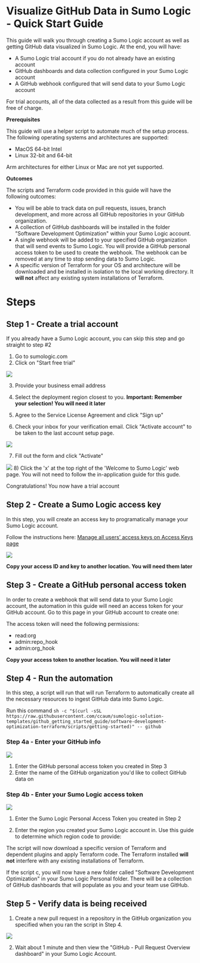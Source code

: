 # Visualize GitHub Data in Sumo Logic - Quick Start Guide

This guide will walk you through creating a Sumo Logic account as well as
getting GitHub data visualized in Sumo Logic. At the end, you will have:

- A Sumo Logic trial account if you do not already have an existing account
- GitHub dashboards and data collection configured in your Sumo Logic account
- A GitHub webhook configured that will send data to your Sumo Logic account

For trial accounts, all of the data collected as a result from this guide will
be free of charge.

**Prerequisites** 

This guide will use a helper script to automate much of the setup process. The
following operating systems and architectures are supported:

- MacOS 64-bit Intel
- Linux 32-bit and 64-bit

Arm architectures for either Linux or Mac are not yet supported.

**Outcomes**

The scripts and Terraform code provided in this guide will have the following outcomes:

- You will be able to track data on pull requests, issues, branch development,
  and more across all GitHub repositories in your GitHub organization.
- A collection of GitHub dashboards will be installed in the folder "Software
  Development Optimization" within your Sumo Logic account.
- A single webhook will be added to your specified GitHub organization that
  will send events to Sumo Logic. You will provide a GitHub personal access
  token to be used to create the webhook.  The webhook can be removed at any
  time to stop sending data to Sumo Logic.
- A specific version of Terraform for your OS and architecture will be
  downloaded and be installed in isolation to the local working directory. It
  **will not** affect any existing system installations of Terraform.


# Steps

## Step 1 - Create a trial account
If you already have a Sumo Logic account, you can skip this step and go straight to step #2

1) Go to sumologic.com
2) Click on "Start free trial"

![](resources/start-free-trial.png)

3) Provide your business email address
4) Select the deployment region closest to you. **Important: Remember your selection! You will need it later**
5) Agree to the Service License Agreement and click "Sign up"

6) Check your inbox for your verification email. Click "Activate account" to be taken to the last account setup page.

![](resources/activate-sumo-trial-account.png)

7) Fill out the form and click "Activate"

![](resources/activate-trial.gif)
8) Click the 'x' at the top right of the 'Welcome to Sumo Logic' web page. You will not need to follow the in-application guide for this gude.

Congratulations! You now have a trial account

## Step 2 - Create a Sumo Logic access key
In this step, you will create an access key to programatically manage your Sumo Logic account.

Follow the instructions here: [Manage all users’ access keys on Access Keys page](https://help.sumologic.com/Manage/Security/Access-Keys#manage-all-users%E2%80%99-access-keys-on-access-keys-page)

![](resources/create-access-key.gif)

**Copy your access ID and key to another location. You will need them later**

## Step 3 - Create a GitHub personal access token

In order to create a webhook that will send data to your Sumo Logic account,
the automation in this guide will need an access token for your GitHub account.
Go to this page in your GitHub account to create one:
[](https://github.com/settings/tokens)

The access token will need the following permissions:

- read:org
- admin:repo_hook
- admin:org_hook

**Copy your access token to another location. You will need it later**

## Step 4 - Run the automation

In this step, a script will run that will run Terraform to automatically
create all the necessary resources to ingest GitHub data into Sumo Logic.

Run this command `sh -c "$(curl -sSL https://raw.githubusercontent.com/ccaum/sumologic-solution-templates/github_getting_started_guide/software-development-optimization-terraform/scripts/getting-started)" -- github`

### Step 4a - Enter your GitHub info

![](resources/github-access-token.png)

1) Enter the GitHub personal access token you created in Step 3
2) Enter the name of the GitHub organization you'd like to collect GitHub data on

### Step 4b - Enter your Sumo Logic access token

![](resources/sumo-logic-access-token.png)

1) Enter the Sumo Logic Personal Access Token you created in Step 2

2) Enter the region you created your Sumo Logic account in. Use this guide to determine which region code to provide: [](https://help.sumologic.com/APIs/General-API-Information/Sumo-Logic-Endpoints-and-Firewall-Security#how-can-i-determine-which-endpoint-i-should-use)


The script will now download a specific version of Terraform and dependent
plugins and apply Terraform code. The Terraform installed **will not**
interfere with any existing installations of Terraform.

If the script c, you will now have a new folder called "Software
Development Optimization" in your Sumo Logic Personal folder. There will be a
collection of GitHub dashboards that will populate as you and your team use
GitHub.

## Step 5 - Verify data is being received

1) Create a new pull request in a repository in the GitHub organization you specified when you ran the script in Step 4.

![](resources/github-pull-requests-dashboard.gif)

2) Wait about 1 minute and then view the "GitHub - Pull Request Overview dashboard" in your Sumo Logic Account.
